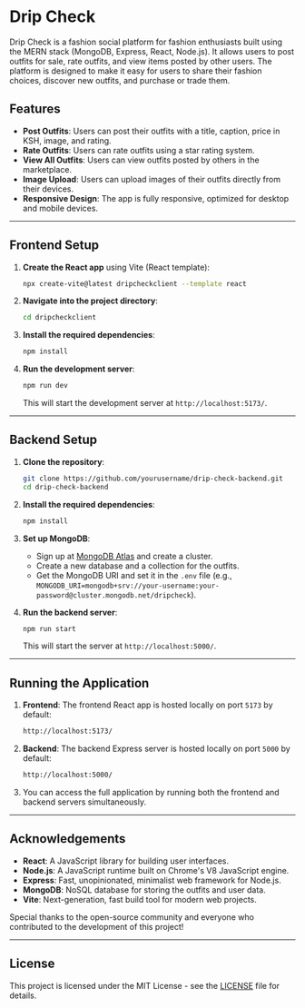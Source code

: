# Drip Check

Drip Check is a fashion social platform for fashion enthusiasts built using the MERN stack (MongoDB, Express, React, Node.js). It allows users to post outfits for sale, rate outfits, and view items posted by other users. The platform is designed to make it easy for users to share their fashion choices, discover new outfits, and purchase or trade them.

## Features

- **Post Outfits**: Users can post their outfits with a title, caption, price in KSH, image, and rating.
- **Rate Outfits**: Users can rate outfits using a star rating system.
- **View All Outfits**: Users can view outfits posted by others in the marketplace.
- **Image Upload**: Users can upload images of their outfits directly from their devices.
- **Responsive Design**: The app is fully responsive, optimized for desktop and mobile devices.

---

## Frontend Setup

1. **Create the React app** using Vite (React template):
    ```bash
    npx create-vite@latest dripcheckclient --template react
    ```
2. **Navigate into the project directory**:
    ```bash
    cd dripcheckclient
    ```
3. **Install the required dependencies**:
    ```bash
    npm install
    ```
4. **Run the development server**:
    ```bash
    npm run dev
    ```
    This will start the development server at `http://localhost:5173/`.

---

## Backend Setup

1. **Clone the repository**:
    ```bash
    git clone https://github.com/yourusername/drip-check-backend.git
    cd drip-check-backend
    ```
2. **Install the required dependencies**:
    ```bash
    npm install
    ```
3. **Set up MongoDB**:
    - Sign up at [MongoDB Atlas](https://www.mongodb.com/cloud/atlas) and create a cluster.
    - Create a new database and a collection for the outfits.
    - Get the MongoDB URI and set it in the `.env` file (e.g., `MONGODB_URI=mongodb+srv://your-username:your-password@cluster.mongodb.net/dripcheck`).

4. **Run the backend server**:
    ```bash
    npm run start
    ```
    This will start the server at `http://localhost:5000/`.

---

## Running the Application

1. **Frontend**: The frontend React app is hosted locally on port `5173` by default:
    ```bash
    http://localhost:5173/
    ```
   
2. **Backend**: The backend Express server is hosted locally on port `5000` by default:
    ```bash
    http://localhost:5000/
    ```

3. You can access the full application by running both the frontend and backend servers simultaneously.

---

## Acknowledgements

- **React**: A JavaScript library for building user interfaces.
- **Node.js**: A JavaScript runtime built on Chrome's V8 JavaScript engine.
- **Express**: Fast, unopinionated, minimalist web framework for Node.js.
- **MongoDB**: NoSQL database for storing the outfits and user data.
- **Vite**: Next-generation, fast build tool for modern web projects.

Special thanks to the open-source community and everyone who contributed to the development of this project!

---

## License

This project is licensed under the MIT License - see the [LICENSE](LICENSE) file for details.
